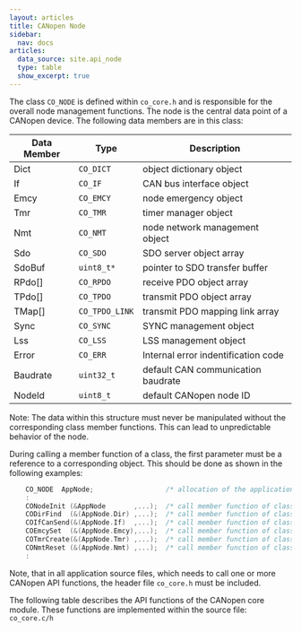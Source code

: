 ```yaml
---
layout: articles
title: CANopen Node
sidebar:
  nav: docs
articles:
  data_source: site.api_node
  type: table
  show_excerpt: true
---
```


<div class="article__content" markdown="1">

  The class `CO_NODE` is defined within `co_core.h` and is responsible for the overall node management functions. The node is the central data point of a CANopen device. The following data members are in this class:

  | Data Member | Type | Description |
  | --- | --- | --- |
  | Dict | `CO_DICT` | object dictionary object |
  | If | `CO_IF` | CAN bus interface object |
  | Emcy | `CO_EMCY` | node emergency object |
  | Tmr | `CO_TMR` | timer manager object |
  | Nmt | `CO_NMT` | node network management object |
  | Sdo | `CO_SDO` | SDO server object array |
  | SdoBuf | `uint8_t*` | pointer to SDO transfer buffer |
  | RPdo[] | `CO_RPDO` | receive PDO object array |
  | TPdo[] | `CO_TPDO` | transmit PDO object array |
  | TMap[] | `CO_TPDO_LINK` | transmit PDO mapping link array |
  | Sync | `CO_SYNC` | SYNC management object |
  | Lss | `CO_LSS` | LSS management object |
  | Error | `CO_ERR` | Internal error indentification code |
  | Baudrate | `uint32_t` | default CAN communication baudrate |
  | NodeId | `uint8_t` | default CANopen node ID |

  Note: The data within this structure must never be manipulated without the corresponding class member functions. This can lead to unpredictable behavior of the node.

  During calling a member function of a class, the first parameter must be a reference to a corresponding object. This should be done as shown in the following examples:

  ```c
      CO_NODE  AppNode;                  /* allocation of the application node    */
      :
      CONodeInit (&AppNode       ,...);  /* call member function of class CO_NODE */
      CODirFind  (&(AppNode.Dir) ,...);  /* call member function of class CO_DIR  */
      COIfCanSend(&(AppNode.If)  ,...);  /* call member function of class CO_IF   */
      COEmcySet  (&(AppNode.Emcy),...);  /* call member function of class CO_EMCY */
      COTmrCreate(&(AppNode.Tmr) ,...);  /* call member function of class CO_TMR  */
      CONmtReset (&(AppNode.Nmt) ,...);  /* call member function of class CO_NMT  */
      :
  ```

  Note, that in all application source files, which needs to call one or more CANopen API functions, the header file `co_core.h` must be included.

  The following table describes the API functions of the CANopen core module. These functions are implemented within the source file: `co_core.c/h`

</div>
